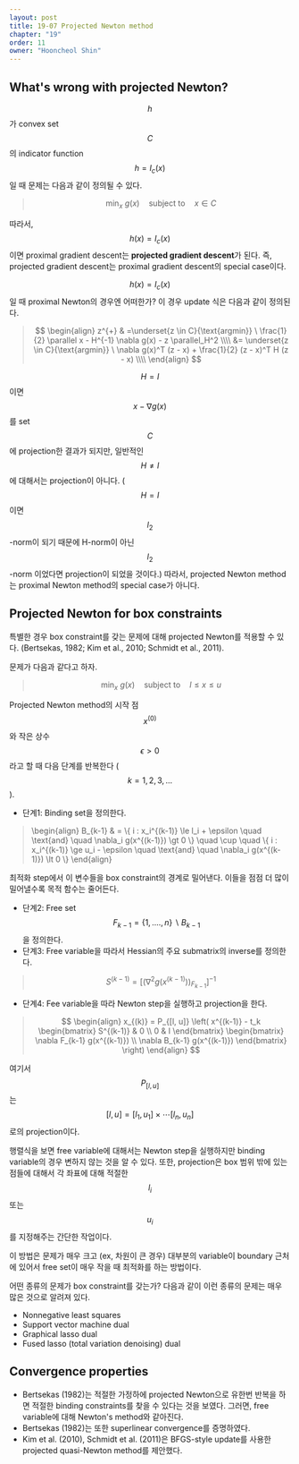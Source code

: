 ```yaml
---
layout: post
title: 19-07 Projected Newton method
chapter: "19"
order: 11
owner: "Hooncheol Shin"
---
```


## What's wrong with projected Newton?
$$h$$가 convex set $$C$$의 indicator function $$h = I_c(x)$$일 때 문제는 다음과 같이 정의될 수 있다.

>$$ \min_{x} \ g(x) \quad  \text{subject to}  \quad  x \in C$$

따라서,  $$h(x) = I_c(x)$$이면 proximal gradient descent는 **projected gradient descent**가 된다. 즉, projected gradient descent는 proximal gradient descent의 special case이다.

$$h(x) = I_c(x)$$일 때 proximal Newton의 경우엔 어떠한가? 이 경우 update 식은 다음과 같이 정의된다.

> $$
> \begin{align}
> z^{+} & =\underset{z \in C}{\text{argmin}} \ \frac{1}{2} \parallel x - H^{-1} \nabla g(x) - z \parallel_H^2  \\\\
> &= \underset{z \in C}{\text{argmin}} \ \nabla g(x)^T (z - x) + \frac{1}{2} (z - x)^T H (z - x)  \\\\
> \end{align}
> $$

$$H = I$$이면 $$x - \nabla g(x)$$를 set $$C$$에 projection한 결과가 되지만, 일반적인 $$H \neq I$$에 대해서는 projection이 아니다. ($$H = I$$이면 $$l_2$$-norm이 되기 때문에 H-norm이 아닌 $$l_2$$-norm 이었다면 projection이 되었을 것이다.) 
따라서, projected Newton method는 proximal Newton method의 special case가 아니다.

## Projected Newton for box constraints
특별한 경우 box constraint를 갖는 문제에 대해 projected Newton를 적용할 수 있다. (Bertsekas, 1982; Kim et al., 2010; Schmidt et al., 2011).

문제가 다음과 같다고 하자.

>$$ \min_{x} \ g(x) \quad  \text{subject to}  \quad  l \le x \le u $$

Projected Newton method의 시작 점 $$x^{(0)}$$와 작은 상수 $$\epsilon \gt 0$$라고 할 때  다음 단계를 반복한다 ($$k = 1, 2, 3, ...$$).

* 단계1: Binding set을 정의한다.

> \begin{align}
B_{k-1} & = \\{ i : x_i^{(k-1)} \le l_i + \epsilon \quad \text{and} \quad  \nabla_i g(x^{(k-1)}) \gt 0 \\} \quad  \cup \quad 
\\{ i : x_i^{(k-1)} \ge u_i - \epsilon  \quad \text{and} \quad  \nabla_i g(x^{(k-1)}) \lt 0 \\} 
\end{align}

최적화 step에서 이 변수들을 box constraint의 경계로 밀어낸다. 이들을 점점 더 많이 밀어낼수록 목적 함수는 줄어든다.

* 단계2: Free set $$F_{k-1} = \left\{1,....,n \right\} \backslash B_{k-1}$$을 정의한다.
* 단계3: Free variable을 따라서 Hessian의 주요 submatrix의 inverse를 정의한다.

>$$ S^{(k-1)} = [(\nabla^2 g(x^{(k-1)}))_{F_{k-1}}]^{-1}$$

* 단계4: Fee variable을 따라 Newton step을 실행하고 projection을 한다.

> $$
> \begin{align}
> x_{(k)} = P_{[l, u]} \left( x^{(k-1)} - t_k \begin{bmatrix} S^{(k-1)} & 0 \\
> 0 & I \end{bmatrix} 
> \begin{bmatrix} \nabla F_{k-1} g(x^{(k-1)}) \\ \nabla B_{k-1} g(x^{(k-1)}) \end{bmatrix}
> \right)
> \end{align}
> $$

여기서 $$P_{[l,u]}$$는 $$[l, u] = [l_1, u_1] \times \cdots [l_n, u_n]$$로의 projection이다.

행렬식을 보면 free variable에 대해서는 Newton step을 실행하지만 binding variable의 경우 변하지 않는 것을 알 수 있다. 또한, projection은 box 범위 밖에 있는 점들에 대해서 각 좌표에 대해 적절한 $$l_i$$ 또는 $$u_i$$를 지정해주는 간단한 작업이다.

이 방법은 문제가 매우 크고 (ex, 차원이 큰 경우) 대부분의 variable이 boundary 근처에 있어서 free set이 매우 작을 때 최적화를 하는 방법이다.

어떤 종류의 문제가 box constraint를 갖는가? 다음과 같이 이런 종류의 문제는 매우 많은 것으로 알려져 있다.

*  Nonnegative least squares
*  Support vector machine dual
*  Graphical lasso dual
*  Fused lasso (total variation denoising) dual

## Convergence properties
* Bertsekas (1982)는 적절한 가정하에 projected Newton으로 유한번 반복을 하면 적절한 binding constraints를 찾을 수 있다는 것을 보였다. 그러면, free variable에 대해 Newton's method와 같아진다.
*  Bertsekas (1982)는 또한  superlinear convergence를 증명하였다.
*  Kim et al. (2010), Schmidt et al. (2011)은 BFGS-style update를 사용한 projected quasi-Newton method를 제안했다.